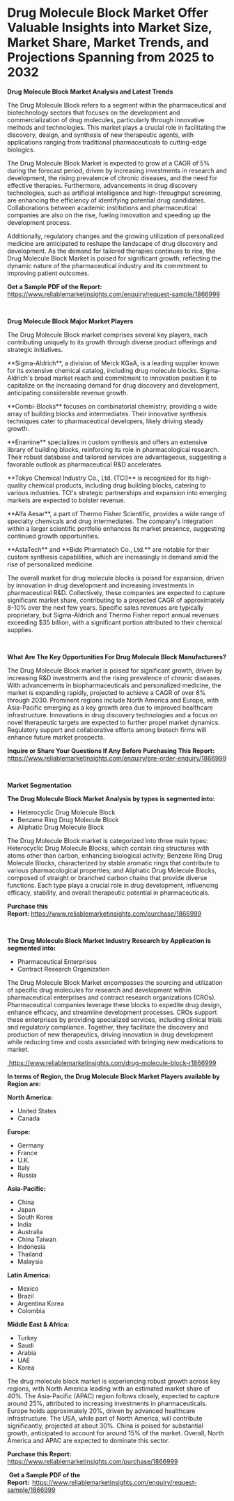 <p><h1>Drug Molecule Block Market Offer Valuable Insights into Market Size, Market Share, Market Trends, and Projections Spanning from 2025 to 2032</h1></p><p><strong>Drug Molecule Block Market Analysis and Latest Trends</strong></p>
<p><p>The Drug Molecule Block refers to a segment within the pharmaceutical and biotechnology sectors that focuses on the development and commercialization of drug molecules, particularly through innovative methods and technologies. This market plays a crucial role in facilitating the discovery, design, and synthesis of new therapeutic agents, with applications ranging from traditional pharmaceuticals to cutting-edge biologics.</p><p>The Drug Molecule Block Market is expected to grow at a CAGR of 5% during the forecast period, driven by increasing investments in research and development, the rising prevalence of chronic diseases, and the need for effective therapies. Furthermore, advancements in drug discovery technologies, such as artificial intelligence and high-throughput screening, are enhancing the efficiency of identifying potential drug candidates. Collaborations between academic institutions and pharmaceutical companies are also on the rise, fueling innovation and speeding up the development process.</p><p>Additionally, regulatory changes and the growing utilization of personalized medicine are anticipated to reshape the landscape of drug discovery and development. As the demand for tailored therapies continues to rise, the Drug Molecule Block Market is poised for significant growth, reflecting the dynamic nature of the pharmaceutical industry and its commitment to improving patient outcomes.</p></p>
<p><strong>Get a Sample PDF of the Report:&nbsp;</strong> <a href="https://www.reliablemarketinsights.com/enquiry/request-sample/1866999?utm_campaign=2940&utm_medium=2&utm_source=Github&utm_content=ia&utm_term=19042025&utm_id=drug-molecule-block">https://www.reliablemarketinsights.com/enquiry/request-sample/1866999</a></p>
<p>&nbsp;</p>
<p><strong>Drug Molecule Block Major Market Players</strong></p>
<p><p>The Drug Molecule Block market comprises several key players, each contributing uniquely to its growth through diverse product offerings and strategic initiatives. </p><p>**Sigma-Aldrich**, a division of Merck KGaA, is a leading supplier known for its extensive chemical catalog, including drug molecule blocks. Sigma-Aldrich's broad market reach and commitment to innovation position it to capitalize on the increasing demand for drug discovery and development, anticipating considerable revenue growth.</p><p>**Combi-Blocks** focuses on combinatorial chemistry, providing a wide array of building blocks and intermediates. Their innovative synthesis techniques cater to pharmaceutical developers, likely driving steady growth. </p><p>**Enamine** specializes in custom synthesis and offers an extensive library of building blocks, reinforcing its role in pharmacological research. Their robust database and tailored services are advantageous, suggesting a favorable outlook as pharmaceutical R&D accelerates.</p><p>**Tokyo Chemical Industry Co., Ltd. (TCI)** is recognized for its high-quality chemical products, including drug building blocks, catering to various industries. TCI's strategic partnerships and expansion into emerging markets are expected to bolster revenue.</p><p>**Alfa Aesar**, a part of Thermo Fisher Scientific, provides a wide range of specialty chemicals and drug intermediates. The company's integration within a larger scientific portfolio enhances its market presence, suggesting continued growth opportunities.</p><p>**AstaTech** and **Bide Pharmatech Co., Ltd.** are notable for their custom synthesis capabilities, which are increasingly in demand amid the rise of personalized medicine.</p><p>The overall market for drug molecule blocks is poised for expansion, driven by innovation in drug development and increasing investments in pharmaceutical R&D. Collectively, these companies are expected to capture significant market share, contributing to a projected CAGR of approximately 8-10% over the next few years. Specific sales revenues are typically proprietary, but Sigma-Aldrich and Thermo Fisher report annual revenues exceeding $35 billion, with a significant portion attributed to their chemical supplies.</p></p>
<p>&nbsp;</p>
<p><strong>What Are The Key Opportunities For Drug Molecule Block Manufacturers?</strong></p>
<p><p>The Drug Molecule Block market is poised for significant growth, driven by increasing R&D investments and the rising prevalence of chronic diseases. With advancements in biopharmaceuticals and personalized medicine, the market is expanding rapidly, projected to achieve a CAGR of over 8% through 2030. Prominent regions include North America and Europe, with Asia-Pacific emerging as a key growth area due to improved healthcare infrastructure. Innovations in drug discovery technologies and a focus on novel therapeutic targets are expected to further propel market dynamics. Regulatory support and collaborative efforts among biotech firms will enhance future market prospects.</p></p>
<p><strong>Inquire or Share Your Questions If Any Before Purchasing This Report:</strong> <a href="https://www.reliablemarketinsights.com/enquiry/pre-order-enquiry/1866999?utm_campaign=2940&utm_medium=2&utm_source=Github&utm_content=ia&utm_term=19042025&utm_id=drug-molecule-block">https://www.reliablemarketinsights.com/enquiry/pre-order-enquiry/1866999</a></p>
<p>&nbsp;</p>
<p><strong>Market Segmentation</strong></p>
<p><strong>The Drug Molecule Block Market Analysis by types is segmented into:</strong></p>
<p><ul><li>Heterocyclic Drug Molecule Block</li><li>Benzene Ring Drug Molecule Block</li><li>Aliphatic Drug Molecule Block</li></ul></p>
<p><p>The Drug Molecule Block market is categorized into three main types: Heterocyclic Drug Molecule Blocks, which contain ring structures with atoms other than carbon, enhancing biological activity; Benzene Ring Drug Molecule Blocks, characterized by stable aromatic rings that contribute to various pharmacological properties; and Aliphatic Drug Molecule Blocks, composed of straight or branched carbon chains that provide diverse functions. Each type plays a crucial role in drug development, influencing efficacy, stability, and overall therapeutic potential in pharmaceuticals.</p></p>
<p><strong>Purchase this Report:&nbsp;</strong><a href="https://www.reliablemarketinsights.com/purchase/1866999?utm_campaign=2940&utm_medium=2&utm_source=Github&utm_content=ia&utm_term=19042025&utm_id=drug-molecule-block">https://www.reliablemarketinsights.com/purchase/1866999</a></p>
<p>&nbsp;</p>
<p><strong>The Drug Molecule Block Market Industry Research by Application is segmented into:</strong></p>
<p><ul><li>Pharmaceutical Enterprises</li><li>Contract Research Organization</li></ul></p>
<p><p>The Drug Molecule Block Market encompasses the sourcing and utilization of specific drug molecules for research and development within pharmaceutical enterprises and contract research organizations (CROs). Pharmaceutical companies leverage these blocks to expedite drug design, enhance efficacy, and streamline development processes. CROs support these enterprises by providing specialized services, including clinical trials and regulatory compliance. Together, they facilitate the discovery and production of new therapeutics, driving innovation in drug development while reducing time and costs associated with bringing new medications to market.</p></p>
<p><a href="https://www.reliablemarketinsights.com/drug-molecule-block-r1866999?utm_campaign=2940&utm_medium=2&utm_source=Github&utm_content=ia&utm_term=19042025&utm_id=drug-molecule-block">&nbsp;https://www.reliablemarketinsights.com/drug-molecule-block-r1866999</a></p>
<p><strong>In terms of Region, the Drug Molecule Block Market Players available by Region are:</strong></p>
<p>
    <p> <strong> North America: </strong>
        <ul>
            <li>United States</li>
            <li>Canada</li>
        </ul>
        </p> 
    <p> <strong> Europe: </strong>
        <ul>
            <li>Germany</li>
            <li>France</li>
            <li>U.K.</li>
            <li>Italy</li>
            <li>Russia</li>
        </ul>
        </p> 
    <p> <strong> Asia-Pacific: </strong>
        <ul>
            <li>China</li>
            <li>Japan</li>
            <li>South Korea</li>
            <li>India</li>
            <li>Australia</li>
            <li>China Taiwan</li>
            <li>Indonesia</li>
            <li>Thailand</li>
            <li>Malaysia</li>
        </ul>
        </p> 
    <p> <strong> Latin America: </strong>
        <ul>
            <li>Mexico</li>
            <li>Brazil</li>
            <li>Argentina Korea</li>
            <li>Colombia</li>
        </ul>
        </p> 
    <p> <strong> Middle East & Africa: </strong>
        <ul>
            <li>Turkey</li>
            <li>Saudi</li>
            <li>Arabia</li>
            <li>UAE</li>
            <li>Korea</li>
        </ul>
    </p>
    </p>
<p><p>The drug molecule block market is experiencing robust growth across key regions, with North America leading with an estimated market share of 40%. The Asia-Pacific (APAC) region follows closely, expected to capture around 25%, attributed to increasing investments in pharmaceuticals. Europe holds approximately 20%, driven by advanced healthcare infrastructure. The USA, while part of North America, will contribute significantly, projected at about 30%. China is poised for substantial growth, anticipated to account for around 15% of the market. Overall, North America and APAC are expected to dominate this sector.</p></p>
<p><strong>Purchase this Report: </strong><a href="https://www.reliablemarketinsights.com/purchase/1866999?utm_campaign=2940&utm_medium=2&utm_source=Github&utm_content=ia&utm_term=19042025&utm_id=drug-molecule-block">https://www.reliablemarketinsights.com/purchase/1866999</a></p>
<p>&nbsp;<strong>Get a Sample PDF of the Report:&nbsp;&nbsp;</strong><a href="https://www.reliablemarketinsights.com/enquiry/request-sample/1866999?utm_campaign=2940&utm_medium=2&utm_source=Github&utm_content=ia&utm_term=19042025&utm_id=drug-molecule-block">https://www.reliablemarketinsights.com/enquiry/request-sample/1866999</a></p>
<p><strong></strong></p>
<p><p></p><p></p><p></p></p>